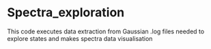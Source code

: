 # Spectra_exploration
This code executes data extraction from Gaussian .log files needed to explore states and makes spectra data visualisation
